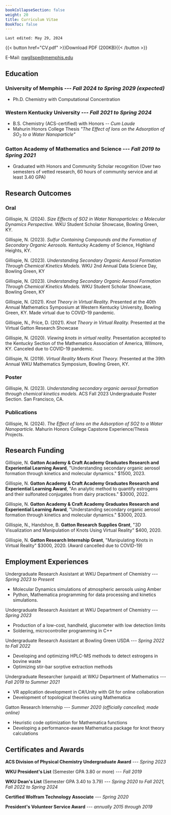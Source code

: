 ```yaml
---
bookCollapseSection: false
weight: 20
title: Curriculum Vitae
BookToc: false
---
```


```
Last edited: May 29, 2024
```

{{< button href="CV.pdf" >}}Download PDF (200KB){{< /button >}}

E-Mail: [nwgllspe@memphis.edu](mailto:"nwgllspe@memphis.edu")



## Education

### University of Memphis --- _Fall 2024 to Spring 2029 (expected)_
- Ph.D. Chemistry with Computational Concentration
### Western Kentucky University --- _Fall 2021 to Spring 2024_
- B.S. Chemistry (ACS-certified) with Honors -- _Cum Laude_
- Mahurin Honors College Thesis _"The Effect of Ions on the Adsorption of SO<sub>2</sub> to a Water Nanoparticle"_
### Gatton Academy of Mathematics and Science --- _Fall 2019 to Spring 2021_
- Graduated with Honors and Community Scholar recognition (Over two semesters of vetted research, 60 hours of community service and at least 3.40 GPA)
## Research Outcomes

### Oral
Gillispie, N. (2024). *Size Effects of SO2 in Water Nanoparticles: a Molecular Dynamics Perspective.* WKU Student Scholar Showcase, Bowling Green, KY.

Gillispie, N. (2023). *Sulfur Containing Compounds and the Formation of Secondary Organic Aerosols.* Kentucky Academy of Science, Highland Heights, KY.

Gillispie, N. (2023). *Understanding Secondary Organic Aerosol Formation Through Chemical Kinetics Models.* WKU 2nd Annual Data Science Day, Bowling Green, KY

Gillispie, N. (2023). *Understanding Secondary Organic Aerosol Formation Through Chemical Kinetics Models.* WKU Student Scholar Showcase, Bowling Green, KY

Gillispie, N. (2021). *Knot Theory in Virtual Reality.* Presented at the 40th Annual Mathematics Symposium at Western Kentucky University, Bowling Green, KY. Made virtual due to COVID-19 pandemic.

Gillispie, N., Price, D. (2021). *Knot Theory in Virtual Reality.* Presented at the Virtual Gatton Research Showcase

Gillispie, N. (2020). *Viewing knots in virtual reality.* Presentation accepted to the Kentucky Section of the Mathematics Association of America, Wilmore, KY. Canceled due to COVID-19 pandemic. 

Gillispie, N. (2019). *Virtual Reality Meets Knot Theory.* Presented at the 39th Annual WKU Mathematics Symposium, Bowling Green, KY.

### Poster
Gillispie, N. (2023). *Understanding secondary organic aerosol formation through chemical kinetics models.* ACS Fall 2023 Undergraduate Poster Section. San Francisco, CA.

### Publications
Gillispie, N. (2024). *The Effect of Ions on the Adsorption of SO2 to a Water Nanoparticle.* Mahurin Honors College Capstone Experience/Thesis Projects.

## Research Funding

Gillispie, N. **Gatton Academy & Craft Academy Graduates Research and Experiential Learning Award**, "Understanding secondary organic aerosol formation through kinetics and molecular dynamics." $1500, 2023.

Gillispie, N. **Gatton Academy & Craft Academy Graduates Research and Experiential Learning Award**, "An analytic method to quantify estrogens and their sulfonated conjugates from dairy practices." $3000, 2022.

Gillispie, N. **Gatton Academy & Craft Academy Graduates Research and Experiential Learning Award**, "Understanding secondary organic aerosol formation through kinetics and molecular dynamics." $3000, 2023.

Gillispie, N., Handshoe, B. **Gatton Research Supplies Grant**, "3D Visualization and Manipulation of Knots Using Virtual Reality" $400, 2020. 

Gillispie, N. **Gatton Research Internship Grant**, "Manipulating Knots in Virtual Reality" $3000, 2020. (Award cancelled due to COVID-19)

## Employment Experiences

Undergraduate Research Assistant at WKU Department of Chemistry --- *Spring 2023 to Present*
- Molecular Dynamics simulations of atmospheric aerosols using Amber
- Python, Mathematica programming for data processing and kinetics simulations.

Undergraduate Research Assistant at WKU Department of Chemistry --- *Spring 2023*
- Production of a low-cost, handheld, glucometer with low detection limits
- Soldering, microcontroller programming in C++

Undergraduate Research Assistant at Bowling Green USDA --- *Spring 2022 to Fall 2022*
- Developing and optimizing HPLC-MS methods to detect estrogens in bovine waste
- Optimizing stir-bar sorptive extraction methods

Undergraduate Researcher (unpaid) at WKU Department of Mathematics --- *Fall 2019 to Summer 2021*
- VR application development in C#/Unity with Git for online collaboration
- Development of topological theories using Mathematica

Gatton Research Internship --- *Summer 2020 (officially cancelled; made online)*
- Heuristic code optimization for Mathematica functions
- Developing a performance-aware Mathematica package for knot theory calculations

## Certificates and Awards

**ACS Division of Physical Chemistry Undergraduate Award** --- *Spring 2023*

**WKU President's List** (Semester GPA 3.80 or more) --- *Fall 2019*

**WKU Dean's List** (Semester GPA 3.40 to 3.79) --- *Spring 2020 to Fall 2021, Fall 2022 to Spring 2024*

**Certified Wolfram Technology Associate** --- *Spring 2020*

**President's Volunteer Service Award** --- *annually 2015 through 2019*